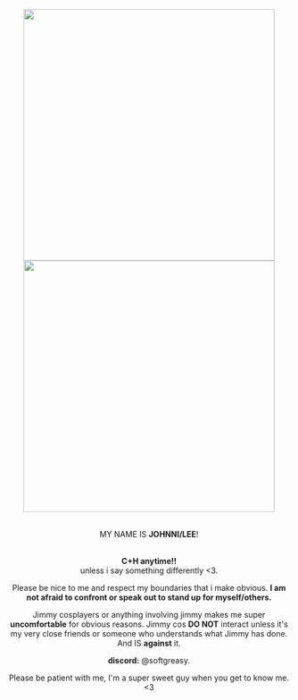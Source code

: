 <div align="center">
  <div>
    <img src="https://64.media.tumblr.com/64084f352d1664758e1a4febcb0e4464/8ac72bb49761ea20-51/s1280x1920/6f95cb38697fbf131637f4c1a8b625d9b372f3cf.gifv" width="450px">
    <br /><img src="https://64.media.tumblr.com/03feb2fc7c1a440da771fcefd09d5ea5/285698a62caf6481-1f/s1280x1920/e46d340796961a581f7ebaa4a63da59b4090d375.gifv" width="450px">
  </div>
  
<br />MY NAME IS **JOHNNI/LEE**!

<br />**C+H anytime!!**
<br />unless i say something differently <3.

Please be nice to me and respect my boundaries that i make obvious.
**I am not afraid to confront or speak out to stand up for myself/others.**

Jimmy cosplayers or anything involving jimmy makes me super **uncomfortable** for obvious reasons. 
Jimmy cos **DO NOT** interact unless it's my very close friends or someone who understands what Jimmy has done. And IS **against** it.

**discord:** @softgreasy.

Please be patient with me, I'm a super sweet guy when you get to know me.
<3 
